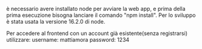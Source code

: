 è necessario avere installato node per avviare la web app, e prima della prima esecuzione
bisogna lanciare il comando "npm install".
Per lo sviluppo è stata usata la versione 16.2.0 di node.

Per accedere al frontend con un account già esistente(senza registrarsi) utilizzare:
username: mattiamora
password: 1234

